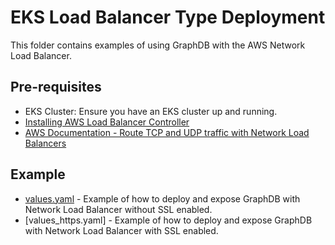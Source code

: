 # EKS Load Balancer Type Deployment

This folder contains examples of using GraphDB with the AWS Network Load Balancer.

## Pre-requisites 

* EKS Cluster: Ensure you have an EKS cluster up and running.
* [Installing AWS Load Balancer Controller](https://kubernetes-sigs.github.io/aws-load-balancer-controller/v2.8/deploy/installation/)
* [AWS Documentation - Route TCP and UDP traffic with Network Load Balancers](https://docs.aws.amazon.com/eks/latest/userguide/network-load-balancing.html)

## Example

* [values.yaml](values.yaml) - Example of how to deploy and expose GraphDB with Network Load Balancer without SSL enabled.
* [values_https.yaml] - Example of how to deploy and expose GraphDB with Network Load Balancer with SSL enabled.